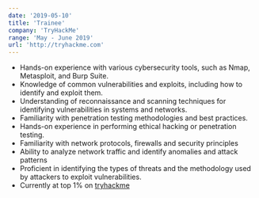 ```yaml
---
date: '2019-05-10'
title: 'Trainee'
company: 'TryHackMe'
range: 'May - June 2019'
url: 'http://tryhackme.com'
---
```


- Hands-on experience with various cybersecurity tools, such as Nmap, Metasploit, and Burp Suite.
- Knowledge of common vulnerabilities and exploits, including how to identify and exploit them.
- Understanding of reconnaissance and scanning techniques for identifying vulnerabilities in systems and networks.
- Familiarity with penetration testing methodologies and best practices.
- Hands-on experience in performing ethical hacking or penetration testing.
- Familiarity with network protocols, firewalls and security principles
- Ability to analyze network traffic and identify anomalies and attack patterns
- Proficient in identifying the types of threats and the methodology used by attackers to exploit vulnerabilities.
- Currently at top 1% on [tryhackme](https://www.tryhackme.com/p/lincolncollins)